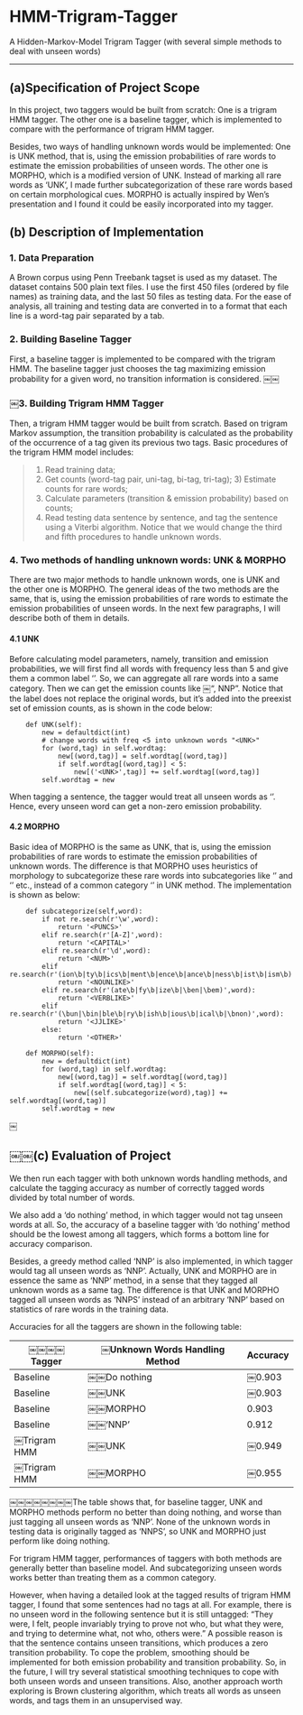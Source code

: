 HMM-Trigram-Tagger
==================

A Hidden-Markov-Model Trigram Tagger (with several simple methods to deal with unseen words)

---

## (a)Specification of Project Scope

In this project, two taggers would be built from scratch: One is a trigram HMM tagger. The other one is a baseline tagger, which is implemented to compare with the performance of trigram HMM tagger.

Besides, two ways of handling unknown words would be implemented: One is UNK method, that is, using the emission probabilities of rare words to estimate the emission probabilities of unseen words. The other one is MORPHO, which is a modified version of UNK. Instead of marking all rare words as ‘UNK’, I made further subcategorization of these rare words based on certain morphological cues. MORPHO is actually inspired by Wen’s presentation and I found it could be easily incorporated into my tagger.

## (b) Description of Implementation 
### 1. Data Preparation

A Brown corpus using Penn Treebank tagset is used as my dataset. The dataset contains 500 plain text files. I use the first 450 files (ordered by file names) as training data, and the last 50 files as testing data. For the ease of analysis, all training and testing data are converted in to a format that each line is a word-tag pair separated by a tab.

### 2. Building Baseline Tagger

First, a baseline tagger is implemented to be compared with the trigram HMM. The baseline tagger just chooses the tag maximizing emission probability for a given word, no transition information is considered.
￼￼
### ￼3. Building Trigram HMM Tagger
Then, a trigram HMM tagger would be built from scratch. Based on trigram Markov assumption, the transition probability is calculated as the probability of the occurrence of a tag given its previous two tags.
Basic procedures of the trigram HMM model includes: 

> 1) Read training data;
> 2) Get counts (word-tag pair, uni-tag, bi-tag, tri-tag); 3) Estimate counts for rare words;
> 4) Calculate parameters (transition & emission probability) based on counts;
> 5) Read testing data sentence by sentence, and tag the sentence using a Viterbi algorithm. Notice that we would change the third and fifth procedures to handle unknown words.

### 4. Two methods of handling unknown words: UNK & MORPHO
There are two major methods to handle unknown words, one is UNK and the other one is MORPHO. The general ideas of the two methods are the same, that is, using the emission probabilities of rare words to estimate the emission probabilities of unseen words. In the next few paragraphs, I will describe both of them in details.

#### 4.1 UNK
Before calculating model parameters, namely, transition and emission probabilities, we will first find all words with frequency less than 5 and give them a common label ‘<UNK>’. So, we can aggregate all rare words into a same category. Then we can get the emission counts like ￼“<UNK>, NNP”. Notice that the label does not replace the original words, but it’s added into the preexist set of emission counts, as is shown in the code below:  

        def UNK(self):
            new = defaultdict(int)
            # change words with freq <5 into unknown words "<UNK>"
            for (word,tag) in self.wordtag:
                new[(word,tag)] = self.wordtag[(word,tag)]
                if self.wordtag[(word,tag)] < 5:
                    new[('<UNK>',tag)] += self.wordtag[(word,tag)]
            self.wordtag = new

When tagging a sentence, the tagger would treat all unseen words as ‘<UNK>’. Hence, every unseen word can get a non-zero emission probability.

#### 4.2 MORPHO
Basic idea of MORPHO is the same as UNK, that is, using the emission probabilities of rare words to estimate the emission probabilities of unknown words. The difference is that MORPHO uses heuristics of morphology to subcategorize these rare words into subcategories like ‘<CAPITAL>’ and ‘<NOUNLIKE>’ etc., instead of a common category ‘<UNK>’ in UNK method. The implementation is shown as below:

        def subcategorize(self,word):
            if not re.search(r'\w',word):
                return '<PUNCS>'
            elif re.search(r'[A-Z]',word):
                return '<CAPITAL>'
            elif re.search(r'\d',word):
                return '<NUM>'
            elif re.search(r'(ion\b|ty\b|ics\b|ment\b|ence\b|ance\b|ness\b|ist\b|ism\b)',word):
                return '<NOUNLIKE>'
            elif re.search(r'(ate\b|fy\b|ize\b|\ben|\bem)',word):
                return '<VERBLIKE>'
            elif re.search(r'(\bun|\bin|ble\b|ry\b|ish\b|ious\b|ical\b|\bnon)',word):
                return '<JJLIKE>'
            else:
                return '<OTHER>'
                
        def MORPHO(self):
            new = defaultdict(int)
            for (word,tag) in self.wordtag:
                new[(word,tag)] = self.wordtag[(word,tag)]
                if self.wordtag[(word,tag)] < 5:
                    new[(self.subcategorize(word),tag)] += self.wordtag[(word,tag)]
            self.wordtag = new
￼
## ￼￼(c) Evaluation of Project
We then run each tagger with both unknown words handling methods, and calculate the tagging accuracy as number of correctly tagged words divided by total number of words.

We also add a ‘do nothing’ method, in which tagger would not tag unseen words at all. So, the accuracy of a baseline tagger with ‘do nothing’ method should be the lowest among all taggers, which forms a bottom line for accuracy comparison.

Besides, a greedy method called ‘NNP’ is also implemented, in which tagger would tag all unseen words as ‘NNP’. Actually, UNK and MORPHO are in essence the same as ‘NNP’ method, in a sense that they tagged all unknown words as a same tag. The difference is that UNK and MORPHO tagged all unseen words as ‘NNPS’ instead of an arbitrary ‘NNP’ based on statistics of rare words in the training data.

Accuracies for all the taggers are shown in the following table:

| ￼￼￼￼Tagger | ￼Unknown Words Handling Method | Accuracy |
| --- | --- | --- |
| Baseline | ￼￼Do nothing | ￼0.903 |
| Baseline | ￼￼UNK | ￼0.903 |
| Baseline | ￼￼MORPHO | 0.903 |
| Baseline | ￼￼‘NNP’ | 0.912 |
| ￼Trigram HMM | ￼￼UNK | ￼0.949 |
| ￼Trigram HMM | ￼￼MORPHO | ￼0.955 |

￼￼￼￼￼￼￼￼The table shows that, for baseline tagger, UNK and MORPHO methods perform no better than doing nothing, and worse than just tagging all unseen words as ‘NNP’. None of the unknown words in testing data is originally tagged as ‘NNPS’, so UNK and MORPHO just perform like doing nothing.

For trigram HMM tagger, performances of taggers with both methods are generally better than baseline model. And subcategorizing unseen words works better than treating them as a common category.

However, when having a detailed look at the tagged results of trigram HMM tagger, I found that some sentences had no tags at all. For example, there is no unseen word in the following sentence but it is still untagged: “They were, I felt, people invariably trying to prove not who, but what they were, and trying to determine what, not who, others were.” A possible reason is that the sentence contains unseen transitions, which produces a zero transition probability. To cope the problem, smoothing should be implemented for both emission probability and transition probability. So, in the future, I will try several statistical smoothing techniques to cope with both unseen words and unseen transitions. Also, another approach worth exploring is Brown clustering algorithm, which treats all words as unseen words, and tags them in an unsupervised way.
